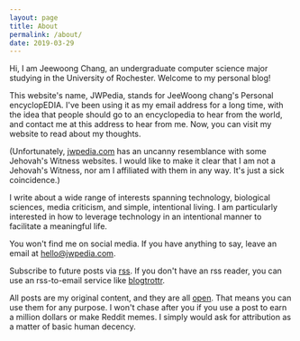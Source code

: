 ```yaml
---
layout: page
title: About
permalink: /about/
date: 2019-03-29
---
```


Hi, I am Jeewoong Chang, an undergraduate computer science major studying in the University of Rochester. Welcome to my personal blog!

This website's name, JWPedia, stands for JeeWoong chang's Personal encyclopEDIA. I've been using it as my email address for a long time, with the idea that people should go to an encyclopedia to hear from the world, and contact me at this address to hear from me. Now, you can visit my website to read about my thoughts.

(Unfortunately, [jwpedia.com](jwpedia.com) has an uncanny resemblance with some Jehovah's Witness websites. I would like to make it clear that I am not a Jehovah's Witness, nor am I affiliated with them in any way. It's just a sick coincidence.)

I write about a wide range of interests spanning technology, biological sciences, media criticism, and simple, intentional living. I am particularly interested in how to leverage technology in an intentional manner to facilitate a meaningful life.

You won't find me on social media. If you have anything to say, leave an email at [hello@jwpedia.com](mailto:hello@jwpedia.com).

Subscribe to future posts via [rss](https://jwpedia.com/feed.xml). If you don't have an rss reader, you can use an rss-to-email service like [blogtrottr](https://blogtrottr.com/subscriptions/).

All posts are my original content, and they are all [open](/open). That means you can use them for any purpose. I won't chase after you if you use a post to earn a million dollars or make Reddit memes. I simply would ask for attribution as a matter of basic human decency.
